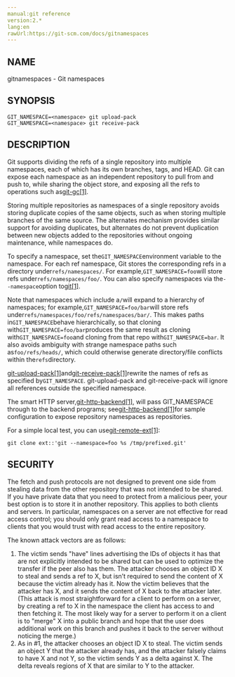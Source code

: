 ```yaml
---
manual:git reference
version:2.*
lang:en
rawUrl:https://git-scm.com/docs/gitnamespaces
---
```



## [](%5236#_name "")NAME<a name="_name"></a>


gitnamespaces - Git namespaces





## [](%5236#_synopsis "")SYNOPSIS<a name="_synopsis"></a>

```
GIT_NAMESPACE=<namespace> git upload-pack
GIT_NAMESPACE=<namespace> git receive-pack
```




## [](%5236#_description "")DESCRIPTION<a name="_description"></a>


Git supports dividing the refs of a single repository into multiple namespaces, each of which has its own branches, tags, and HEAD. Git can expose each namespace as an independent repository to pull from and push to, while sharing the object store, and exposing all the refs to operations such as[git-gc[1]](%2298  "").




Storing multiple repositories as namespaces of a single repository avoids storing duplicate copies of the same objects, such as when storing multiple branches of the same source. The alternates mechanism provides similar support for avoiding duplicates, but alternates do not prevent duplication between new objects added to the repositories without ongoing maintenance, while namespaces do.




To specify a namespace, set the`GIT_NAMESPACE`environment variable to the namespace. For each ref namespace, Git stores the corresponding refs in a directory under`refs/namespaces/`. For example,`GIT_NAMESPACE=foo`will store refs under`refs/namespaces/foo/`. You can also specify namespaces via the`--namespace`option to[git[1]](%2248  "").




Note that namespaces which include a`/`will expand to a hierarchy of namespaces; for example,`GIT_NAMESPACE=foo/bar`will store refs under`refs/namespaces/foo/refs/namespaces/bar/`. This makes paths in`GIT_NAMESPACE`behave hierarchically, so that cloning with`GIT_NAMESPACE=foo/bar`produces the same result as cloning with`GIT_NAMESPACE=foo`and cloning from that repo with`GIT_NAMESPACE=bar`. It also avoids ambiguity with strange namespace paths such as`foo/refs/heads/`, which could otherwise generate directory/file conflicts within the`refs`directory.




[git-upload-pack[1]](%5440  "")and[git-receive-pack[1]](%5434  "")rewrite the names of refs as specified by`GIT_NAMESPACE`. git-upload-pack and git-receive-pack will ignore all references outside the specified namespace.




The smart HTTP server,[git-http-backend[1]](%5423  ""), will pass GIT_NAMESPACE through to the backend programs; see[git-http-backend[1]](%5423  "")for sample configuration to expose repository namespaces as repositories.




For a simple local test, you can use[git-remote-ext[1]](%19520  ""):



```
git clone ext::'git --namespace=foo %s /tmp/prefixed.git'
```





## [](%5236#_security "")SECURITY<a name="_security"></a>


The fetch and push protocols are not designed to prevent one side from stealing data from the other repository that was not intended to be shared. If you have private data that you need to protect from a malicious peer, your best option is to store it in another repository. This applies to both clients and servers. In particular, namespaces on a server are not effective for read access control; you should only grant read access to a namespace to clients that you would trust with read access to the entire repository.




The known attack vectors are as follows:



1. The victim sends &quot;have&quot; lines advertising the IDs of objects it has that are not explicitly intended to be shared but can be used to optimize the transfer if the peer also has them. The attacker chooses an object ID X to steal and sends a ref to X, but isn’t required to send the content of X because the victim already has it. Now the victim believes that the attacker has X, and it sends the content of X back to the attacker later. (This attack is most straightforward for a client to perform on a server, by creating a ref to X in the namespace the client has access to and then fetching it. The most likely way for a server to perform it on a client is to &quot;merge&quot; X into a public branch and hope that the user does additional work on this branch and pushes it back to the server without noticing the merge.)
1. As in #1, the attacker chooses an object ID X to steal. The victim sends an object Y that the attacker already has, and the attacker falsely claims to have X and not Y, so the victim sends Y as a delta against X. The delta reveals regions of X that are similar to Y to the attacker.




